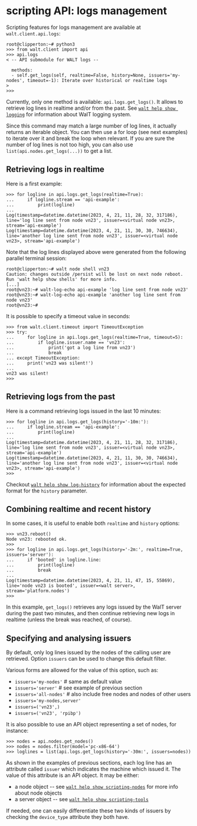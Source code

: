 # scripting API: logs management

Scripting features for logs management are available at `walt.client.api.logs`:

```
root@clipperton:~# python3
>>> from walt.client import api
>>> api.logs
< -- API submodule for WALT logs --

  methods:
  - self.get_logs(self, realtime=False, history=None, issuers='my-nodes', timeout=-1): Iterate over historical or realtime logs
>
>>>
```

Currently, only one method is available: `api.logs.get_logs()`.
It allows to retrieve log lines in realtime and/or from the past.
See [`walt help show logging`](logging.md) for information about WalT logging system.

Since this command may match a large number of log lines, it actually returns an iterable object.
You can then use a for loop (see next examples) to iterate over it and break the loop when relevant.
If you are sure the number of log lines is not too high, you can also use `list(api.nodes.get_logs(...))` to get a list.


## Retrieving logs in realtime

Here is a first example:

```
>>> for logline in api.logs.get_logs(realtime=True):
...     if logline.stream == 'api-example':
...         print(logline)
... 
Log(timestamp=datetime.datetime(2023, 4, 21, 11, 28, 32, 317186), line='log line sent from node vn23', issuer=<virtual node vn23>, stream='api-example')
Log(timestamp=datetime.datetime(2023, 4, 21, 11, 30, 30, 746634), line='another log line sent from node vn23', issuer=<virtual node vn23>, stream='api-example')
```

Note that the log lines displayed above were generated from the following parallel terminal session:

```
root@clipperton:~# walt node shell vn23
Caution: changes outside /persist will be lost on next node reboot.
Run 'walt help show shells' for more info.
[...]
root@vn23:~# walt-log-echo api-example 'log line sent from node vn23'
root@vn23:~# walt-log-echo api-example 'another log line sent from node vn23'
root@vn23:~#
```

It is possible to specify a timeout value in seconds:

```
>>> from walt.client.timeout import TimeoutException
>>> try:
...     for logline in api.logs.get_logs(realtime=True, timeout=5):
...         if logline.issuer.name == 'vn23':
...             print('got a log line from vn23')
...             break
... except TimeoutException:
...     print('vn23 was silent!')
...
vn23 was silent!
>>>
```

## Retrieving logs from the past

Here is a command retrieving logs issued in the last 10 minutes:

```
>>> for logline in api.logs.get_logs(history='-10m:'):
...     if logline.stream == 'api-example':
...         print(logline)
...
Log(timestamp=datetime.datetime(2023, 4, 21, 11, 28, 32, 317186), line='log line sent from node vn23', issuer=<virtual node vn23>, stream='api-example')
Log(timestamp=datetime.datetime(2023, 4, 21, 11, 30, 30, 746634), line='another log line sent from node vn23', issuer=<virtual node vn23>, stream='api-example')
>>>
```

Checkout [`walt help show log-history`](log-history.md) for information about the expected format for the `history` parameter.


## Combining realtime and recent history

In some cases, it is useful to enable both `realtime` and `history` options:

```
>>> vn23.reboot()
Node vn23: rebooted ok.
>>>
>>> for logline in api.logs.get_logs(history='-2m:', realtime=True, issuers='server'):
...     if 'booted' in logline.line:
...         print(logline)
...         break
...
Log(timestamp=datetime.datetime(2023, 4, 21, 11, 47, 15, 55869), line='node vn23 is booted', issuer=<walt server>, stream='platform.nodes')
>>>
```

In this example, `get_logs()` retrieves any logs issued by the WalT server during the past two minutes, and then continue retrieving new logs in realtime (unless the break was reached, of course).


## Specifying and analysing issuers

By default, only log lines issued by the nodes of the calling user are retrieved.
Option `issuers` can be used to change this default filter.

Various forms are allowed for the value of this option, such as:
- `issuers='my-nodes'`      # same as default value
- `issuers='server'`        # see example of previous section
- `issuers='all-nodes'`     # also include free nodes and nodes of other users
- `issuers='my-nodes,server'`
- `issuers=('vn23',)`
- `issuers=('vn23', 'rpibp')`

It is also possible to use an API object representing a set of nodes, for instance:

```
>>> nodes = api.nodes.get_nodes()
>>> nodes = nodes.filter(model='pc-x86-64')
>>> loglines = list(api.logs.get_logs(history='-30m:', issuers=nodes))
```

As shown in the examples of previous sections, each log line has an attribute called `issuer` which indicates the machine which issued it.
The value of this attribute is an API object. It may be either:
- a node object -- see [`walt help show scripting-nodes`](scripting-nodes.md) for more info about node objects
- a server object -- see [`walt help show scripting-tools`](scripting-tools.md)

If needed, one can easily differentiate these two kinds of issuers by checking the `device_type` attribute they both have.
